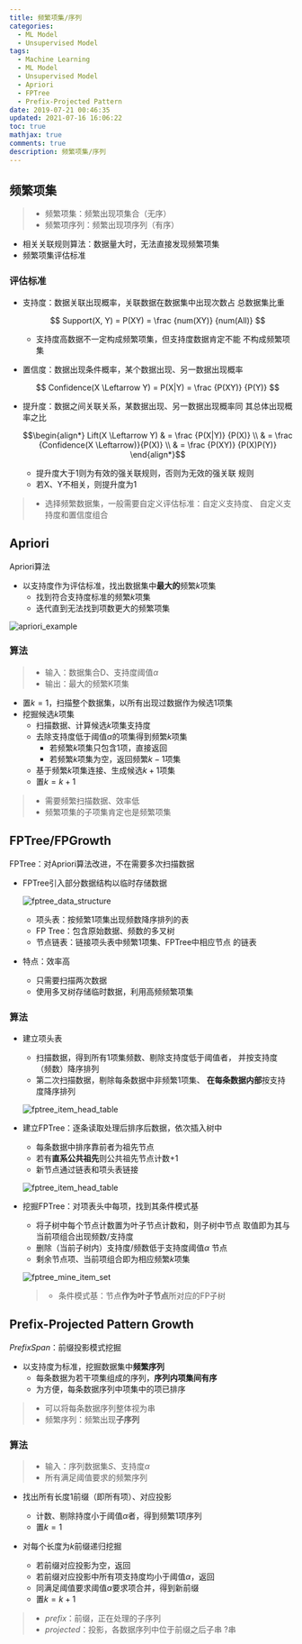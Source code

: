 ```yaml
---
title: 频繁项集/序列
categories:
  - ML Model
  - Unsupervised Model
tags:
  - Machine Learning
  - ML Model
  - Unsupervised Model
  - Apriori
  - FPTree
  - Prefix-Projected Pattern
date: 2019-07-21 00:46:35
updated: 2021-07-16 16:06:22
toc: true
mathjax: true
comments: true
description: 频繁项集/序列
---
```


##	频繁项集

> - 频繁项集：频繁出现项集合（无序）
> - 频繁项序列：频繁出现项序列（有序）

-	相关关联规则算法：数据量大时，无法直接发现频繁项集
-	频繁项集评估标准

###	评估标准

-	支持度：数据关联出现概率，关联数据在数据集中出现次数占
	总数据集比重

	$$
	Support(X, Y) = P(XY) = \frac {num(XY)} {num(All)}
	$$

	-	支持度高数据不一定构成频繁项集，但支持度数据肯定不能
		不构成频繁项集

-	置信度：数据出现条件概率，某个数据出现、另一数据出现概率

	$$
	Confidence(X \Leftarrow Y) = P(X|Y) = \frac {P(XY)} {P(Y)}
	$$

-	提升度：数据之间关联关系，某数据出现、另一数据出现概率同
	其总体出现概率之比

	$$\begin{align*}
	Lift(X \Leftarrow Y) & = \frac {P(X|Y)} {P(X)} \\
	& = \frac {Confidence(X \Leftarrow)}{P(X)} \\
	& = \frac {P(XY)} {P(X)P(Y)}
	\end{align*}$$

	-	提升度大于1则为有效的强关联规则，否则为无效的强关联
		规则
	-	若X、Y不相关，则提升度为1

> - 选择频繁数据集，一般需要自定义评估标准：自定义支持度、
	自定义支持度和置信度组合

##	Apriori

Apriori算法

-	以支持度作为评估标准，找出数据集中**最大的**频繁$k$项集
	-	找到符合支持度标准的频繁$k$项集
	-	迭代直到无法找到项数更大的频繁项集

![apriori_example](imgs/apriori_example.png)

###	算法

> - 输入：数据集合D、支持度阈值$\alpha$
> - 输出：最大的频繁K项集

-	置$k=1$，扫描整个数据集，以所有出现过数据作为候选1项集
-	挖掘候选$k$项集
	-	扫描数据、计算候选$k$项集支持度
	-	去除支持度低于阈值$\alpha$的项集得到频繁$k$项集
		-	若频繁$k$项集只包含1项，直接返回
		-	若频繁$k$项集为空，返回频繁$k-1$项集
	-	基于频繁$k$项集连接、生成候选$k+1$项集
	-	置$k=k+1$

> - 需要频繁扫描数据、效率低
> - 频繁项集的子项集肯定也是频繁项集

##	FPTree/FPGrowth

FPTree：对Apriori算法改进，不在需要多次扫描数据

-	FPTree引入部分数据结构以临时存储数据

	![fptree_data_structure](imgs/fptree_data_structure.png)

	-	项头表：按频繁1项集出现频数降序排列的表
	-	FP Tree：包含原始数据、频数的多叉树
	-	节点链表：链接项头表中频繁1项集、FPTree中相应节点
		的链表

-	特点：效率高
	-	只需要扫描两次数据
	-	使用多叉树存储临时数据，利用高频频繁项集

###	算法

-	建立项头表
	-	扫描数据，得到所有1项集频数、剔除支持度低于阈值者，
		并按支持度（频数）降序排列
	-	第二次扫描数据，剔除每条数据中非频繁1项集、
		**在每条数据内部**按支持度降序排列

	![fptree_item_head_table](imgs/fptree_item_head_table.png)

-	建立FPTree：逐条读取处理后排序后数据，依次插入树中
	-	每条数据中排序靠前者为祖先节点
	-	若有**直系公共祖先**则公共祖先节点计数+1
	-	新节点通过链表和项头表链接

	![fptree_item_head_table](imgs/fptree_build_fptree.png)

-	挖掘FPTree：对项表头中每项，找到其条件模式基
	-	将子树中每个节点计数置为叶子节点计数和，则子树中节点
		取值即为其与当前项组合出现频数/支持度
	-	删除（当前子树内）支持度/频数低于支持度阈值$\alpha$
		节点
	-	剩余节点项、当前项组合即为相应频繁$k$项集

	![fptree_mine_item_set](imgs/fptree_mine_item_set.png)

	> - 条件模式基：节点**作为叶子节点**所对应的FP子树

##	Prefix-Projected Pattern Growth

*PrefixSpan*：前缀投影模式挖掘

-	以支持度为标准，挖掘数据集中**频繁序列**
	-	每条数据为若干项集组成的序列，**序列内项集间有序**
	-	为方便，每条数据序列中项集中的项已排序

> - 可以将每条数据序列整体视为串
> - 频繁序列：频繁出现**子序列**

###	算法

> - 输入：序列数据集$S$、支持度$\alpha$
> - 所有满足阈值要求的频繁序列

-	找出所有长度1前缀（即所有项）、对应投影
	-	计数、剔除持度小于阈值$\alpha$者，得到频繁1项序列
	-	置$k=1$

-	对每个长度为$k$前缀递归挖掘
	-	若前缀对应投影为空，返回
	-	若前缀对应投影中所有项支持度均小于阈值$\alpha$，返回
	-	同满足阈值要求阈值$\alpha$要求项合并，得到新前缀
	-	置$k=k+1$

> - *prefix*：前缀，正在处理的子序列
> - *projected*：投影，各数据序列中位于前缀之后子串
?串
